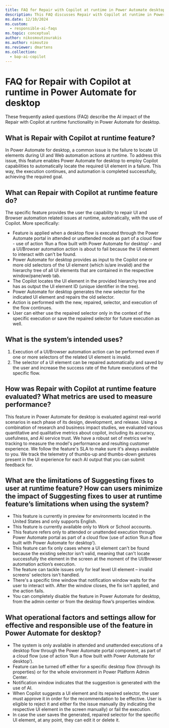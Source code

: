 ```yaml
---
title: FAQ for Repair with Copilot at runtime in Power Automate desktop
description: This FAQ discusses Repair with Copilot at runtime in Power Automate desktop and key considerations for making use of this technology responsibly.
ms.date: 12/10/2024
ms.custom:
  - responsible-ai-faqs
ms.topic: conceptual
author: nikosmoutzourakis
ms.author: nimoutzo
ms.reviewer: dmartens
ms.collection:
  - bap-ai-copilot
---
```


# FAQ for Repair with Copilot at runtime in Power Automate for desktop

These frequently asked questions (FAQ) describe the AI impact of the Repair with Copilot at runtime functionality in Power Automate for desktop.

## What is Repair with Copilot at runtime feature?

In Power Automate for desktop,  a common issue is the failure to locate UI elements during UI and Web automation actions at runtime. To address this issue, this feature enables Power Automate for desktop to employ Copilot capabilities to automatically locate the required UI element in a failure. This way, the execution continues, and automation is completed successfully, achieving the required goal.

## What can Repair with Copilot at runtime feature do?

The specific feature provides the user the capability to repair UI and Browser automation related issues at runtime, automatically, with the use of Copilot. More specifically:

- Feature is applied when a desktop flow is executed through the Power Automate portal in attended or unattended mode as part of a cloud flow - use of action ‘Run a flow built with Power Automate for desktop’ - and a UI/Browser automation action is about to fail because the UI element to interact with can't be found.
- Power Automate for desktop provides as input to the Copilot one or more old selectors of the UI element (which is/are invalid) and the hierarchy tree of all UI elements that are contained in the respective window/pane/web tab.
- The Copilot locates the UI element in the provided hierarchy tree and has as output the UI element ID (unique identifier in the tree).
- Power Automate for desktop generates the new selector for the indicated UI element and repairs the old selector.
- Action is performed with the new, repaired, selector, and execution of the flow continues.
- User can either use the repaired selector only in the context of the specific execution or save the repaired selector for future execution as well.

## What is the system’s intended uses?

1. Execution of a UI/Browser automation action can be performed even if one or more selectors of the related UI element is invalid.
1. The selector of a UI element can be repaired automatically and saved by the user and increase the success rate of the future executions of the specific flow.

## How was Repair with Copilot at runtime feature evaluated? What metrics are used to measure performance?

This feature in Power Automate for desktop is evaluated against real-world scenarios in each phase of its design, development, and release. Using a combination of research and business impact studies, we evaluated various quantitative and qualitative metrics about copilot, including its accuracy, usefulness, and AI service trust. We have a robust set of metrics we're tracking to measure the model's performance and resulting customer experience. We follow the feature's SLA to make sure it's always available to you. We track the telemetry of thumbs-up and thumbs-down gestures present in the UI experience for each AI output that you can submit feedback for.

## What are the limitations of Suggesting fixes to user at runtime feature? How can users minimize the impact of Suggesting fixes to user at runtime feature’s limitations when using the system?

- This feature is currently in preview for environments located in the United States and only supports English.
- This feature is currently available only to Work or School accounts.
- This feature refers only to attended or unattended execution through Power Automate portal as part of a cloud flow (use of action ‘Run a flow built with Power Automate for desktop’).
- This feature can fix only cases where a UI element can't be found because the existing selector isn't valid, meaning that can't locate successfully the element in the screen at the moment of the UI/Browser automation action’s execution.
- The feature can tackle issues only for leaf level UI element – invalid screens’ selectors isn't handled.
- There's a specific time window that notification window waits for the user to interact with. After the window closes, the fix isn't applied, and the action fails.
- You can completely disable the feature in Power Automate for desktop, from the admin center or from the desktop flow’s properties window.

## What operational factors and settings allow for effective and responsible use of the feature in Power Automate for desktop?

- The system is only available in attended and unattended executions of a desktop flow through the Power Automate portal component, as part of a cloud flow (use of action ‘Run a flow built with Power Automate for desktop’).
- Feature can be turned off either for a specific desktop flow (through its properties) or for the whole environment in Power Platform Admin Center.
- Notification window indicates that the suggestion is generated with the use of AI.
- When Copilot suggests a UI element and its repaired selector, the user must approve it in order for the recommendation to be effective. User is eligible to reject it and either fix the issue manually (by indicating the respective UI element in the screen manually) or fail the execution.
- In case the user saves the generated, repaired selector for the specific UI element, at any point, they can edit it or delete it.
